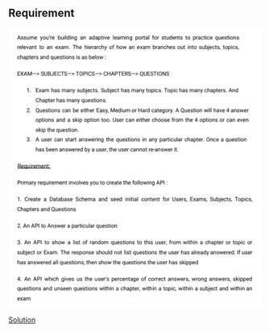 ## Requirement

![Requirement](https://github.com/aswin-ryuk/learning_portal_exercise/blob/master/public/requirement.PNG)


[Solution](https://github.com/aswin-ryuk/learning_portal_exercise/blob/master/public/learning%20portal%20api%20system%20test%20evidence%20doc.docx)

